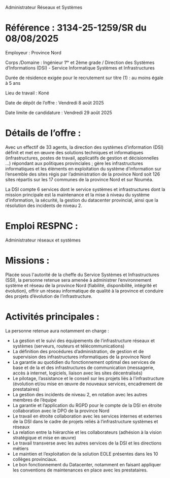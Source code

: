 Administrateur Réseaux et Systèmes

# Référence : 3134-25-1259/SR du 08/08/2025

Employeur : Province Nord

Corps /Domaine : Ingénieur 1ᵉʳ et 2ème grade / Direction des Systèmes d’Informations (DSI) - Service Informatique Systèmes et Infrastructures

Durée de résidence exigée pour le recrutement sur titre (1) : au moins égale à 5 ans

Lieu de travail : Koné

Date de dépôt de l’offre : Vendredi 8 août 2025

Date limite de candidature : Vendredi 29 août 2025

# Détails de l’offre :

Avec un effectif de 33 agents, la direction des systèmes d’information (DSI) définit et met en œuvre des solutions techniques et informatiques (infrastructures, postes de travail, applicatifs de gestion et décisionnelles …) répondant aux politiques provinciales ; gère les infrastructures informatiques et les éléments en exploitation du système d’information sur l’ensemble des sites régis par l’administration de la province Nord soit 126 sites répartis sur les 17 communes de la province Nord et sur Nouméa.

La DSI compte 6 services dont le service systèmes et infrastructures dont la mission principale est la maintenance et la mise à niveau du système d’information, la sécurité, la gestion du datacenter provincial, ainsi que la résolution des incidents de niveau 2.

# Emploi RESPNC :

Administrateur réseaux et systèmes

# Missions :

Placée sous l'autorité de la cheffe du Service Systèmes et Infrastructures (SSI), la personne retenue sera amenée à administrer l’environnement système et réseau de la province Nord (fiabilité, disponibilité, intégrité et évolution), offrir un réseau informatique de qualité à la province et conduire des projets d’évolution de l’infrastructure.

# Activités principales :

La personne retenue aura notamment en charge :

- La gestion et le suivi des équipements de l’infrastructure réseaux et systèmes (serveurs, routeurs et télécommunications)
- La définition des procédures d’administration, de gestion et de supervision des infrastructures informatiques de la province Nord
- La garantie au quotidien du fonctionnement optimal des services de base et de la et des infrastructures de communication (messagerie, accès à internet, logiciels, liaison avec les sites décentralisés)
- Le pilotage, l’assistance et le conseil sur les projets liés à l’infrastructure (évolution et/ou mise en œuvre de nouveaux services, encadrement de prestataires)
- La gestion des incidents de niveau 2, en rotation avec les autres membres de l’équipe
- La garantie et l’application du RGPD pour le compte de la DSI en étroite collaboration avec le DPO de la province Nord
- Le travail en étroite collaboration avec les services internes et externes de la DSI dans le cadre de projets reliés à l’infrastructure systèmes et réseaux
- La relation entre la hiérarchie et les collaborateurs (adhésion à la vision stratégique et mise en œuvre)
- Le travail transverse avec les autres services de la DSI et les directions métiers
- Le maintien et l’exploitation de la solution EOLE présentes dans les 10 collèges provinciaux.
- Le bon fonctionnement du Datacenter, notamment en faisant appliquer les conventions de maintenances en place avec les prestataires.
